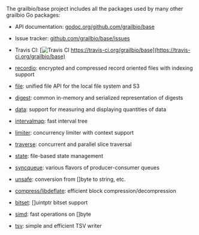 The grailbio/base project includes all the packages used by many
other grailbio Go packages:

- API documentation: [godoc.org/github.com/grailbio/base](https://godoc.org/github.com/grailbio/base)
- Issue tracker: [github.com/grailbio/base/issues](https://github.com/grailbio/base/issues)
- Travis CI: [![Travis CI](https://travis-ci.org/grailbio/base.svg) https://travis-ci.org/grailbio/base](https://travis-ci.org/grailbio/base)

- [recordio](https://godoc.org/github.com/grailbio/base/recordio): encrypted and compressed record oriented files with indexing support
- [file](https://godoc.org/github.com/grailbio/base/file): unified file API for the local file system and S3
- [digest](https://godoc.org/github.com/grailbio/base/digest): common in-memory and serialized representation of digests
- [data](https://godoc.org/github.com/grailbio/base/data): support for measuring and displaying quantities of data
- [intervalmap](https://godoc.org/github.com/grailbio/base/intervalmap): fast interval tree
- [limiter](https://godoc.org/github.com/grailbio/base/limiter): concurrency limiter with context support
- [traverse](https://godoc.org/github.com/grailbio/base/traverse): concurrent and parallel slice traversal
- [state](https://godoc.org/github.com/grailbio/base/state): file-based state management
- [syncqueue](https://godoc.org/github.com/grailbio/base/syncqueue): various flavors of producer-consumer queues
- [unsafe](https://godoc.org/github.com/grailbio/base/unsafe): conversion from []byte to string, etc.
- [compress/libdeflate](https://godoc.org/github.com/grailbio/base/compress/libdeflate): efficient block compression/decompression
- [bitset](https://godoc.org/github.com/grailbio/base/bitset): []uintptr bitset support
- [simd](https://godoc.org/github.com/grailbio/base/simd): fast operations on []byte
- [tsv](https://godoc.org/github.com/grailbio/base/tsv): simple and efficient TSV writer
